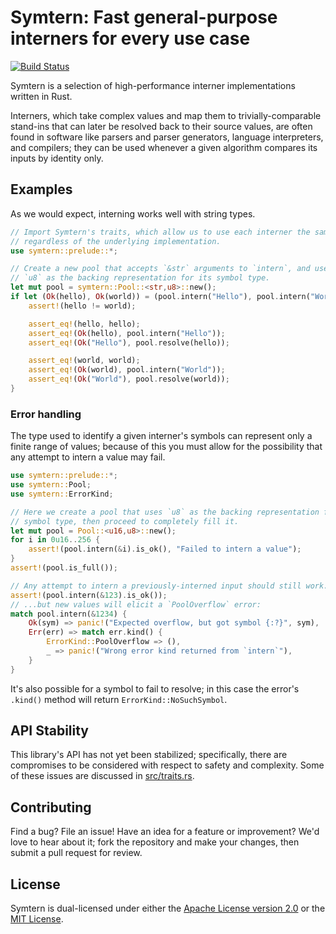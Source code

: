# Symtern: Fast general-purpose interners for every use case
[![Build Status](https://travis-ci.org/insaneinside/symtern.svg?branch=master)](https://travis-ci.org/insaneinside/symtern)

Symtern is a selection of high-performance interner implementations written
in Rust.

Interners, which take complex values and map them to trivially-comparable
stand-ins that can later be resolved back to their source values, are often
found in software like parsers and parser generators, language interpreters,
and compilers; they can be used whenever a given algorithm compares its inputs
by identity only.

## Examples

As we would expect, interning works well with string types.

```rust
// Import Symtern's traits, which allow us to use each interner the same way
// regardless of the underlying implementation.
use symtern::prelude::*;

// Create a new pool that accepts `&str` arguments to `intern`, and uses
// `u8` as the backing representation for its symbol type.
let mut pool = symtern::Pool::<str,u8>::new();
if let (Ok(hello), Ok(world)) = (pool.intern("Hello"), pool.intern("World")) {
    assert!(hello != world);

    assert_eq!(hello, hello);
    assert_eq!(Ok(hello), pool.intern("Hello"));
    assert_eq!(Ok("Hello"), pool.resolve(hello));

    assert_eq!(world, world);
    assert_eq!(Ok(world), pool.intern("World"));
    assert_eq!(Ok("World"), pool.resolve(world));
}
```

### Error handling

The type used to identify a given interner's symbols can represent only
a finite range of values; because of this you must allow for the possibility
that any attempt to intern a value may fail.

```rust
use symtern::prelude::*;
use symtern::Pool;
use symtern::ErrorKind;

// Here we create a pool that uses `u8` as the backing representation for its
// symbol type, then proceed to completely fill it.
let mut pool = Pool::<u16,u8>::new();
for i in 0u16..256 {
    assert!(pool.intern(&i).is_ok(), "Failed to intern a value");
}
assert!(pool.is_full());

// Any attempt to intern a previously-interned input should still work...
assert!(pool.intern(&123).is_ok());
// ...but new values will elicit a `PoolOverflow` error:
match pool.intern(&1234) {
    Ok(sym) => panic!("Expected overflow, but got symbol {:?}", sym),
    Err(err) => match err.kind() {
        ErrorKind::PoolOverflow => (),
        _ => panic!("Wrong error kind returned from `intern`"),
    }
}
```

It's also possible for a symbol to fail to resolve; in this case the error's
`.kind()` method will return `ErrorKind::NoSuchSymbol`.

## API Stability

This library's API has not yet been stabilized; specifically, there are
compromises to be considered with respect to safety and complexity.  Some of
these issues are discussed in [src/traits.rs](src/traits.rs).

## Contributing

Find a bug?  File an issue!  Have an idea for a feature or improvement?
We'd love to hear about it; fork the repository and make your changes, then
submit a pull request for review.

## License

Symtern is dual-licensed under either the
[Apache License version 2.0](LICENSE-Apache) or the [MIT License](LICENSE-MIT).
